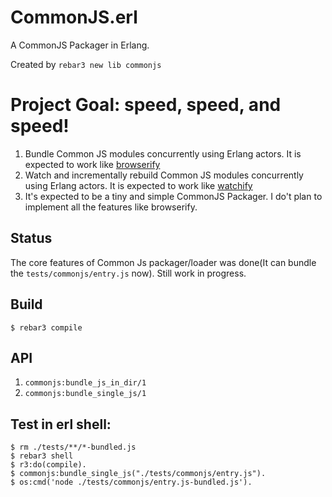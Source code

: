 CommonJS.erl
=====
A CommonJS Packager in Erlang.

Created by `rebar3 new lib commonjs`

# Project Goal: speed, speed, and speed!
1. Bundle Common JS modules concurrently using Erlang actors. It is expected to work like [browserify](https://github.com/substack/node-browserify)
2. Watch and incrementally rebuild Common JS modules concurrently using Erlang actors. It is expected to work like [watchify](https://github.com/substack/watchify)
3. It's expected to be a tiny and simple CommonJS Packager. I do't plan to implement all the features like browserify.

## Status
The core features of Common Js packager/loader was done(It can bundle the `tests/commonjs/entry.js` now). Still work in progress. 


Build
-----

    $ rebar3 compile

API
-----
1. `commonjs:bundle_js_in_dir/1`
2. `commonjs:bundle_single_js/1`

Test in erl shell:
-----
    $ rm ./tests/**/*-bundled.js
    $ rebar3 shell
    $ r3:do(compile).
    $ commonjs:bundle_single_js("./tests/commonjs/entry.js").
    $ os:cmd('node ./tests/commonjs/entry.js-bundled.js').
